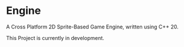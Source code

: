 # Engine
A Cross Platform 2D Sprite-Based Game Engine, written using C++ 20.

This Project is currently in development.
